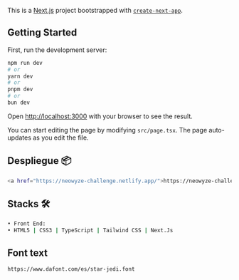 This is a [Next.js](https://nextjs.org/) project bootstrapped with [`create-next-app`](https://github.com/vercel/next.js/tree/canary/packages/create-next-app).

## Getting Started

First, run the development server:

```bash
npm run dev
# or
yarn dev
# or
pnpm dev
# or
bun dev
```

Open [http://localhost:3000](http://localhost:3000) with your browser to see the result.

You can start editing the page by modifying `src/page.tsx`. The page auto-updates as you edit the file.

## Despliegue 📦
```bash
<a href="https://neowyze-challenge.netlify.app/">https://neowyze-challenge.netlify.app/</a>
```

## Stacks 🛠️
```bash
• Front End:
• HTML5 | CSS3 | TypeScript | Tailwind CSS | Next.Js
```

## Font text
```bash
https://www.dafont.com/es/star-jedi.font
```
